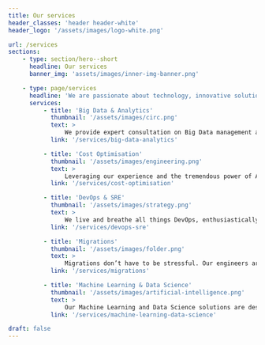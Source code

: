 ```yaml
---
title: Our services
header_classes: 'header header-white'
header_logo: '/assets/images/logo-white.png'

url: /services
sections:
    - type: section/hero--short
      headline: Our services
      banner_img: 'assets/images/inner-img-banner.png'

    - type: page/services
      headline: 'We are passionate about technology, innovative solutions and changing business for the better.'
      services:
          - title: 'Big Data & Analytics'
            thumbnail: '/assets/images/circ.png'
            text: >
                We provide expert consultation on Big Data management and meticulously implement Data Lakes, Data Warehouses, Dashboarding, and more, unlocking the full potential of your data.
            link: '/services/big-data-analytics'

          - title: 'Cost Optimisation'
            thumbnail: '/assets/images/engineering.png'
            text: >
                Leveraging our experience and the tremendous power of AWS solutions, we analyse and optimise your business expenditure, driving significant savings and enhancing your financial agility.
            link: '/services/cost-optimisation'

          - title: 'DevOps & SRE'
            thumbnail: '/assets/images/strategy.png'
            text: >
                We live and breathe all things DevOps, enthusiastically embracing the transformative impact these practices have on businesses. Let our deep expertise and passion guide you on your DevOps journey.
            link: '/services/devops-sre'

          - title: 'Migrations'
            thumbnail: '/assets/images/folder.png'
            text: >
                Migrations don’t have to be stressful. Our engineers are well versed in a wide range of AWS services and can assist you in the smooth migration of workloads & data of any size to AWS.
            link: '/services/migrations'

          - title: 'Machine Learning & Data Science'
            thumbnail: '/assets/images/artificial-intelligence.png'
            text: >
                Our Machine Learning and Data Science solutions are designed to help you unlock the full potential of your data, providing you with the insights you need to make informed decisions.
            link: '/services/machine-learning-data-science'

draft: false
---
```

